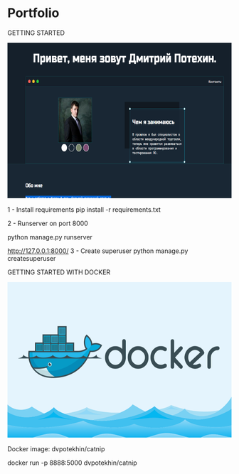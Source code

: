 # Portfolio

 
GETTING STARTED

<img src="/static/images/dj.png" width="700" height="350"/>


1 - Install requirements pip install -r requirements.txt

2 - Runserver on port 8000

python manage.py runserver

http://127.0.0.1:8000/
3 - Create superuser python manage.py createsuperuser




GETTING STARTED WITH DOCKER


<img src="/static/images/docker.png" width="700" height="350"/>

Docker image:  dvpotekhin/catnip

docker run -p 8888:5000 dvpotekhin/catnip

